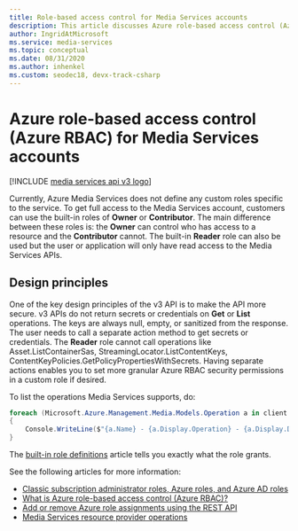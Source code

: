```yaml
---
title: Role-based access control for Media Services accounts
description: This article discusses Azure role-based access control (Azure RBAC) for Azure Media Services accounts.
author: IngridAtMicrosoft
ms.service: media-services
ms.topic: conceptual
ms.date: 08/31/2020
ms.author: inhenkel
ms.custom: seodec18, devx-track-csharp
---
```


# Azure role-based access control (Azure RBAC) for Media Services accounts

[!INCLUDE [media services api v3 logo](./includes/v3-hr.md)]

Currently, Azure Media Services does not define any custom roles specific to the service. To get full access to the Media Services account, customers can use the built-in roles of **Owner** or **Contributor**. The main difference between these roles is: the **Owner** can control who has access to a resource and the **Contributor** cannot. The built-in **Reader** role can also be used but the user or application will only have read access to the Media Services APIs. 

## Design principles

One of the key design principles of the v3 API is to make the API more secure. v3 APIs do not return secrets or credentials on **Get** or **List** operations. The keys are always null, empty, or sanitized from the response. The user needs to call a separate action method to get secrets or credentials. The **Reader** role cannot call operations like Asset.ListContainerSas, StreamingLocator.ListContentKeys, ContentKeyPolicies.GetPolicyPropertiesWithSecrets. Having separate actions enables you to set more granular Azure RBAC security permissions in a custom role if desired.

To list the operations Media Services supports, do:

```csharp
foreach (Microsoft.Azure.Management.Media.Models.Operation a in client.Operations.List())
{
    Console.WriteLine($"{a.Name} - {a.Display.Operation} - {a.Display.Description}");
}
```

The [built-in role definitions](https://docs.microsoft.com/role-based-access-controle/built-in-roles.md) article tells you exactly what the role grants. 

See the following articles for more information:

- [Classic subscription administrator roles, Azure roles, and Azure AD roles](https://docs.microsoft.com/role-based-access-controle/rbac-and-directory-admin-roles.md)
- [What is Azure role-based access control (Azure RBAC)?](https://docs.microsoft.com/role-based-access-controle/overview.md)
- [Add or remove Azure role assignments using the REST API](https://docs.microsoft.com/role-based-access-controle/role-assignments-rest.md)
- [Media Services resource provider operations](https://docs.microsoft.com/role-based-access-controle/resource-provider-operations.md#microsoftmedia)
